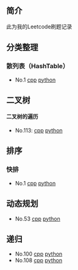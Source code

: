 ## 简介

此为我的Leetcode刷题记录

## 分类整理

### 散列表（HashTable）

+ No.1 [cpp](cpp/1.cpp) [python](python/1.py)

## 二叉树

#### 二叉树的遍历

+ No.113: [cpp](cpp/113.cpp) [python](python/113.py)

## 排序

### 快排

+ No.1 [cpp](cpp/215_2.cpp) [python](python/215.py)

## 动态规划

+ No.53 [cpp](cpp/53.cpp) [python](python/53.py)

## 递归 

+ No.100 [cpp](cpp/100.py) [python](python/100.py)
+ No.108 [cpp](cpp/100.py) [python](python/108.py)